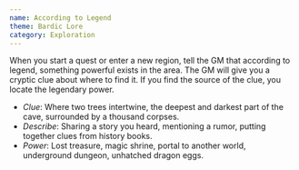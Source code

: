 ```yaml
---
name: According to Legend
theme: Bardic Lore
category: Exploration
---
```


When you start a quest or enter a new region, tell the GM that according to legend, something powerful exists in the area. The GM will give you a cryptic clue about where to find it. If you find the source of the clue, you locate the legendary power.

* *Clue*: Where two trees intertwine, the deepest and darkest part of the cave, surrounded by a thousand corpses. 
* *Describe*: Sharing a story you heard, mentioning a rumor, putting together clues from history books.
* *Power*: Lost treasure, magic shrine, portal to another world, underground dungeon, unhatched dragon eggs.